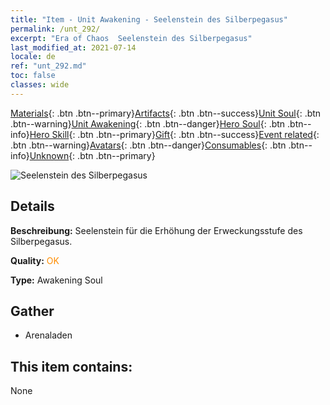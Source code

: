 ```yaml
---
title: "Item - Unit Awakening - Seelenstein des Silberpegasus"
permalink: /unt_292/
excerpt: "Era of Chaos  Seelenstein des Silberpegasus"
last_modified_at: 2021-07-14
locale: de
ref: "unt_292.md"
toc: false
classes: wide
---
```

 [Materials](/ItemsDE/){: .btn .btn--primary}[Artifacts](/ItemsDE/Artifacts/){: .btn .btn--success}[Unit Soul](/ItemsDE/UnitSoul/){: .btn .btn--warning}[Unit Awakening](/ItemsDE/UnitAwakening/){: .btn .btn--danger}[Hero Soul](/ItemsDE/HeroSoul/){: .btn .btn--info}[Hero Skill](/ItemsDE/HeroSkill/){: .btn .btn--primary}[Gift](/ItemsDE/Gift/){: .btn .btn--success}[Event related](/ItemsDE/Events/){: .btn .btn--warning}[Avatars](/ItemsDE/Avatars/){: .btn .btn--danger}[Consumables](/ItemsDE/Consumables/){: .btn .btn--info}[Unknown](/ItemsDE/Unknown/){: .btn .btn--primary}

 ![Seelenstein des Silberpegasus](/images/u/tia_yinyifeima.jpg)

## Details
 **Beschreibung:** Seelenstein für die Erhöhung der Erweckungsstufe des Silberpegasus.

 **Quality:** <span style="color: #FF8C00">OK</span>

 **Type:** Awakening Soul

## Gather

*    Arenaladen 

## This item contains:

  None

